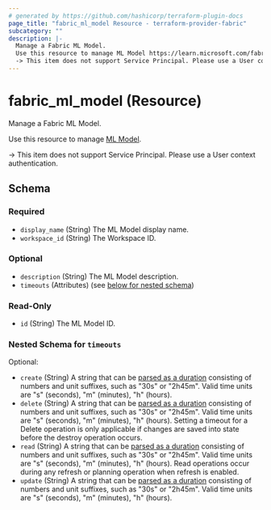 ```yaml
---
# generated by https://github.com/hashicorp/terraform-plugin-docs
page_title: "fabric_ml_model Resource - terraform-provider-fabric"
subcategory: ""
description: |-
  Manage a Fabric ML Model.
  Use this resource to manage ML Model https://learn.microsoft.com/fabric/data-science/machine-learning-model.
  -> This item does not support Service Principal. Please use a User context authentication.
---
```


# fabric_ml_model (Resource)

Manage a Fabric ML Model.

Use this resource to manage [ML Model](https://learn.microsoft.com/fabric/data-science/machine-learning-model).

-> This item does not support Service Principal. Please use a User context authentication.

<!-- schema generated by tfplugindocs -->
## Schema

### Required

- `display_name` (String) The ML Model display name.
- `workspace_id` (String) The Workspace ID.

### Optional

- `description` (String) The ML Model description.
- `timeouts` (Attributes) (see [below for nested schema](#nestedatt--timeouts))

### Read-Only

- `id` (String) The ML Model ID.

<a id="nestedatt--timeouts"></a>

### Nested Schema for `timeouts`

Optional:

- `create` (String) A string that can be [parsed as a duration](https://pkg.go.dev/time#ParseDuration) consisting of numbers and unit suffixes, such as "30s" or "2h45m". Valid time units are "s" (seconds), "m" (minutes), "h" (hours).
- `delete` (String) A string that can be [parsed as a duration](https://pkg.go.dev/time#ParseDuration) consisting of numbers and unit suffixes, such as "30s" or "2h45m". Valid time units are "s" (seconds), "m" (minutes), "h" (hours). Setting a timeout for a Delete operation is only applicable if changes are saved into state before the destroy operation occurs.
- `read` (String) A string that can be [parsed as a duration](https://pkg.go.dev/time#ParseDuration) consisting of numbers and unit suffixes, such as "30s" or "2h45m". Valid time units are "s" (seconds), "m" (minutes), "h" (hours). Read operations occur during any refresh or planning operation when refresh is enabled.
- `update` (String) A string that can be [parsed as a duration](https://pkg.go.dev/time#ParseDuration) consisting of numbers and unit suffixes, such as "30s" or "2h45m". Valid time units are "s" (seconds), "m" (minutes), "h" (hours).
